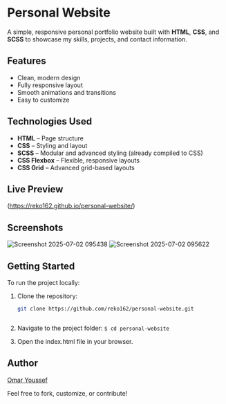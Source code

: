 # Personal Website

A simple, responsive personal portfolio website built with **HTML**, **CSS**, and **SCSS** to showcase my skills, projects, and contact information.

## Features

- Clean, modern design
- Fully responsive layout
- Smooth animations and transitions
- Easy to customize

## Technologies Used

- **HTML** – Page structure
- **CSS** – Styling and layout
- **SCSS** – Modular and advanced styling (already compiled to CSS)
- **CSS Flexbox** – Flexible, responsive layouts
- **CSS Grid** – Advanced grid-based layouts


## Live Preview

(https://reko162.github.io/personal-website/)

## Screenshots

![Screenshot 2025-07-02 095438](https://github.com/user-attachments/assets/9c0f1a04-72d3-4d15-8170-b41142c64fdc)
![Screenshot 2025-07-02 095622](https://github.com/user-attachments/assets/0bb8fa61-f437-4452-937b-3a33bb7dfd62)

## Getting Started

To run the project locally:

1. Clone the repository:
   ```bash
   git clone https://github.com/reko162/personal-website.git



2. Navigate to the project folder:
  `$ cd personal-website`
  
   
3. Open the index.html file in your browser.


## Author

[Omar Youssef](https://www.linkedin.com/in/omar-youssef-elanany/)


Feel free to fork, customize, or contribute!




